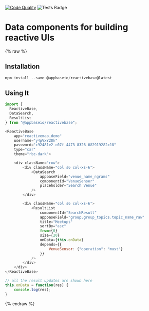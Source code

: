 [![Code Quality](https://www.bithound.io/github/appbaseio/reactivebase/badges/score.svg)](https://www.bithound.io/github/appbaseio/reactivebase) ![Tests Badge](https://img.shields.io/badge/tests%20passing-45%2F45-brightgreen.svg)

# Data components for building reactive UIs

{% raw %}

## Installation

```js
npm install --save @appbaseio/reactivebase@latest
```

## Using It

```js
import {
  ReactiveBase,
  DataSearch,
  ResultList
} from "@appbaseio/reactivebase";
```

```js
<ReactiveBase
	app="reactivemap_demo"
	username="y4pVxY2Ok"
	password="c92481e2-c07f-4473-8326-082919282c18"
	type="car"
	theme="rbc-dark">

	<div className="row">
		<div className="col s6 col-xs-6">
			<DataSearch
				appbaseField="venue_name_ngrams"
				componentId="VenueSensor"
				placeholder="Search Venue"
			/>
		</div>

		<div className="col s6 col-xs-6">
			<ResultList
				componentId="SearchResult"
				appbaseField="group.group_topics.topic_name_raw"
				title="Meetups"
				sortBy="asc"
				from={0}
				size={20}
				onData={this.onData}
				depends={{
					VenueSensor: {"operation": "must"}
				}}
			/>
		</div>
	</div>
</ReactiveBase>
```

```js
// all the result updates are shown here
this.onData = function(res) {
	console.log(res);
}
```

{% endraw %}
